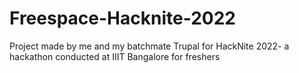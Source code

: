 # Freespace-Hacknite-2022
Project made by me and my batchmate Trupal for HackNite 2022- a hackathon conducted at IIIT Bangalore for freshers
